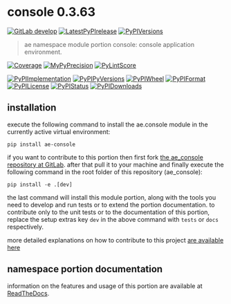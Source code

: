 <!-- THIS FILE IS EXCLUSIVELY MAINTAINED by the project ae.ae V0.3.88 -->
<!-- THIS FILE IS EXCLUSIVELY MAINTAINED by the project aedev.tpl_namespace_root V0.3.10 -->
# console 0.3.63

[![GitLab develop](https://img.shields.io/gitlab/pipeline/ae-group/ae_console/develop?logo=python)](
    https://gitlab.com/ae-group/ae_console)
[![LatestPyPIrelease](
    https://img.shields.io/gitlab/pipeline/ae-group/ae_console/release0.3.62?logo=python)](
    https://gitlab.com/ae-group/ae_console/-/tree/release0.3.62)
[![PyPIVersions](https://img.shields.io/pypi/v/ae_console)](
    https://pypi.org/project/ae-console/#history)

>ae namespace module portion console: console application environment.

[![Coverage](https://ae-group.gitlab.io/ae_console/coverage.svg)](
    https://ae-group.gitlab.io/ae_console/coverage/index.html)
[![MyPyPrecision](https://ae-group.gitlab.io/ae_console/mypy.svg)](
    https://ae-group.gitlab.io/ae_console/lineprecision.txt)
[![PyLintScore](https://ae-group.gitlab.io/ae_console/pylint.svg)](
    https://ae-group.gitlab.io/ae_console/pylint.log)

[![PyPIImplementation](https://img.shields.io/pypi/implementation/ae_console)](
    https://gitlab.com/ae-group/ae_console/)
[![PyPIPyVersions](https://img.shields.io/pypi/pyversions/ae_console)](
    https://gitlab.com/ae-group/ae_console/)
[![PyPIWheel](https://img.shields.io/pypi/wheel/ae_console)](
    https://gitlab.com/ae-group/ae_console/)
[![PyPIFormat](https://img.shields.io/pypi/format/ae_console)](
    https://pypi.org/project/ae-console/)
[![PyPILicense](https://img.shields.io/pypi/l/ae_console)](
    https://gitlab.com/ae-group/ae_console/-/blob/develop/LICENSE.md)
[![PyPIStatus](https://img.shields.io/pypi/status/ae_console)](
    https://libraries.io/pypi/ae-console)
[![PyPIDownloads](https://img.shields.io/pypi/dm/ae_console)](
    https://pypi.org/project/ae-console/#files)


## installation


execute the following command to install the
ae.console module
in the currently active virtual environment:
 
```shell script
pip install ae-console
```

if you want to contribute to this portion then first fork
[the ae_console repository at GitLab](
https://gitlab.com/ae-group/ae_console "ae.console code repository").
after that pull it to your machine and finally execute the
following command in the root folder of this repository
(ae_console):

```shell script
pip install -e .[dev]
```

the last command will install this module portion, along with the tools you need
to develop and run tests or to extend the portion documentation. to contribute only to the unit tests or to the
documentation of this portion, replace the setup extras key `dev` in the above command with `tests` or `docs`
respectively.

more detailed explanations on how to contribute to this project
[are available here](
https://gitlab.com/ae-group/ae_console/-/blob/develop/CONTRIBUTING.rst)


## namespace portion documentation

information on the features and usage of this portion are available at
[ReadTheDocs](
https://ae.readthedocs.io/en/latest/_autosummary/ae.console.html
"ae_console documentation").
